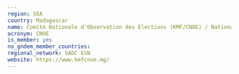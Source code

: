 ```yaml
---
region: SEA
country: Madagascar
name: Comité Nationale d'Observation des Elections (KMF/CNOE) / National Committee for Election Observation
acronym: CNOE
is_member: yes
no_gndem_member_countries:
regional_network: SADC ESN
website: https://www.kmfcnoe.mg/
---
```

